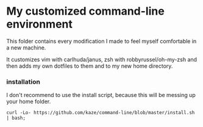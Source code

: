 # My customized command-line environment

This folder contains every modification I made to feel myself comfortable in a new machine.

It customizes vim with carlhuda/janus, zsh with robbyrussel/oh-my-zsh and then adds my own dotfiles to them and to my new home directory.

### installation

I don't recommend to use the install script, because this will be messing up your home folder.

    curl -Lo- https://github.com/kaze/command-line/blob/master/install.sh | bash;
